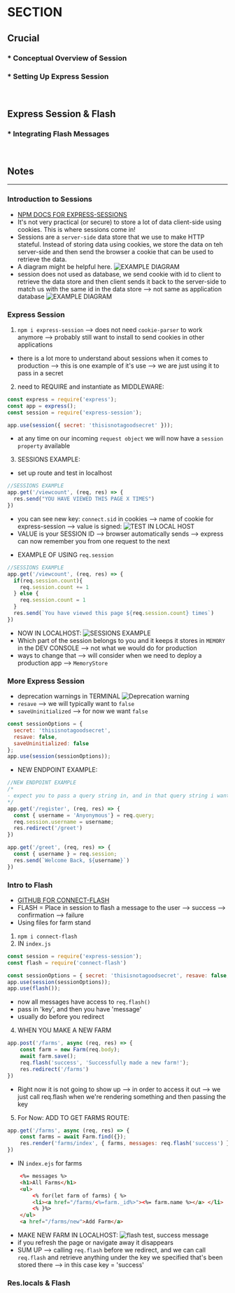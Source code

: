 # SECTION

## Crucial 

### * Conceptual Overview of Session 
### * Setting Up Express Session

<br>

## Express Session & Flash

### * Integrating Flash Messages

<br>

## Notes

<hr>

### Introduction to Sessions
- [NPM DOCS FOR EXPRESS-SESSIONS](https://www.npmjs.com/package/express-session)
- It's not very practical (or secure) to store a lot of data client-side using cookies. This is where sessions come in!
- Sessions are a `server-side` data store that we use to make HTTP stateful. Instead of storing data using cookies, we store the data on teh server-side and then send the browser a cookie that can be used to retrieve the data.
- A diagram might be helpful here.
![EXAMPLE DIAGRAM](assets/session1.png) 
- session does not used as database, we send cookie with id to client to retrieve the data store and then client sends it back to the server-side to match us with the same id in the data store --> not same as application database
![EXAMPLE DIAGRAM](assets/session2.png) 

### Express Session
1. `npm i express-session` --> does not need `cookie-parser` to work anymore --> probably still want to install to send cookies in other applications
- there is a lot more to understand about sessions when it comes to production --> this is one example of it's use --> we are just using it to pass in a secret
2. need to REQUIRE and instantiate as MIDDLEWARE: 
```js
const express = require('express');
const app = express();
const session = require('express-session');

app.use(session({ secret: 'thisisnotagoodsecret' }));
```
- at any time on our incoming `request object` we will now have a `session property` available 
3. SESSIONS EXAMPLE:
- set up route and test in localhost
```js
//SESSIONS EXAMPLE
app.get('/viewcount', (req, res) => {
  res.send("YOU HAVE VIEWED THIS PAGE X TIMES")
})
```
- you can see new key: `connect.sid` in cookies --> name of cookie for express-session --> value is signed:
![TEST IN LOCAL HOST](assets/session3.png)
- VALUE is your SESSION ID --> browser automatically sends --> express can now remember you from one request to the next
* EXAMPLE OF USING `req.session`
```js
//SESSIONS EXAMPLE
app.get('/viewcount', (req, res) => {
  if(req.session.count){
    req.session.count += 1
  } else {
    req.session.count = 1
  }
  res.send(`You have viewed this page ${req.session.count} times`)
})
```
- NOW IN LOCALHOST:
![SESSIONS EXAMPLE](assets/session4.png)
- Which part of the session belongs to you and it keeps it stores in `MEMORY` in the DEV CONSOLE --> not what we would do for production
- ways to change that --> will consider when we need to deploy a production app --> `MemoryStore`

### More Express Session
- deprecation warnings in TERMINAL
![Deprecation warning](assets/session5.png)
- `resave` --> we will typically want to `false`
- `saveUninitialized` --> for now we want `false`
```js
const sessionOptions = { 
  secret: 'thisisnotagoodsecret', 
  resave: false, 
  saveUninitialized: false 
};
app.use(session(sessionOptions));
```
- NEW ENDPOINT EXAMPLE:
```js
//NEW ENDPOINT EXAMPLE
/*
- expect you to pass a query string in, and in that query string i want you to pass in your username --> give default value if you do not pass in --> add that to session --> if you go to /register --> you will be registered in our session
*/
app.get('/register', (req, res) => {
  const { username = 'Anyonymous'} = req.query;
  req.session.username = username;
  res.redirect('/greet')
})

app.get('/greet', (req, res) => {
  const { username } = req.session;
  res.send(`Welcome Back, ${username}`)
})
```

### Intro to Flash
- [GITHUB FOR CONNECT-FLASH](https://github.com/jaredhanson/connect-flash)
- FLASH = Place in session to flash a message to the user --> success --> confirmation --> failure
- Using files for farm stand 
1. `npm i connect-flash`
2. IN `index.js`
```js
const session = require('express-session');
const flash = require('connect-flash')

const sessionOptions = { secret: 'thisisnotagoodsecret', resave: false, saveUninitialized: false }
app.use(session(sessionOptions));
app.use(flash());
```
- now all messages have access to `req.flash()`
- pass in 'key', and then you have 'message'
- usually do before you redirect
4. WHEN YOU MAKE A NEW FARM
```js
app.post('/farms', async (req, res) => {
    const farm = new Farm(req.body);
    await farm.save();
    req.flash('success', 'Successfully made a new farm!');
    res.redirect('/farms')
})
```
- Right now it is not going to show up --> in order to access it out --> we just call req.flash when we're rendering something and then passing the key 
5. For Now: ADD TO GET FARMS ROUTE:
```js
app.get('/farms', async (req, res) => {
    const farms = await Farm.find({});
    res.render('farms/index', { farms, messages: req.flash('success') })
})
```
- IN `index.ejs` for farms
```html
    <%= messages %>
    <h1>All Farms</h1>
    <ul>
        <% for(let farm of farms) { %>
        <li><a href="/farms/<%=farm._id%>"><%= farm.name %></a> </li>
        <% }%>
    </ul>
    <a href="/farms/new">Add Farm</a>
```
- MAKE NEW FARM IN LOCALHOST:
![flash test, success message](assets/flash1.png)
- if you refresh the page or navigate away it disappears
- SUM UP --> calling `req.flash` before we redirect, and we can call `req.flash` and retrieve anything under the key we specified that's been stored there --> in this case key = 'success'

### Res.locals & Flash